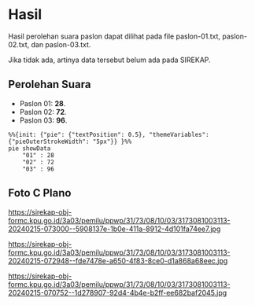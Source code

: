 # Hasil

Hasil perolehan suara paslon dapat dilihat pada file paslon-01.txt, paslon-02.txt, dan paslon-03.txt.

Jika tidak ada, artinya data tersebut belum ada pada SIREKAP.

## Perolehan Suara

 * Paslon 01: **28**.
 * Paslon 02: **72**.
 * Paslon 03: **96**.

```mermaid
%%{init: {"pie": {"textPosition": 0.5}, "themeVariables": {"pieOuterStrokeWidth": "5px"}} }%%
pie showData
    "01" : 28
    "02" : 72
    "03" : 96
```
## Foto C Plano

https://sirekap-obj-formc.kpu.go.id/3a03/pemilu/ppwp/31/73/08/10/03/3173081003113-20240215-073000--5908137e-1b0e-411a-8912-4d101fa74ee7.jpg

https://sirekap-obj-formc.kpu.go.id/3a03/pemilu/ppwp/31/73/08/10/03/3173081003113-20240215-072948--fde7478e-a650-4f83-8ce0-d1a868a68eec.jpg

https://sirekap-obj-formc.kpu.go.id/3a03/pemilu/ppwp/31/73/08/10/03/3173081003113-20240215-070752--1d278907-92d4-4b4e-b2ff-ee682baf2045.jpg

